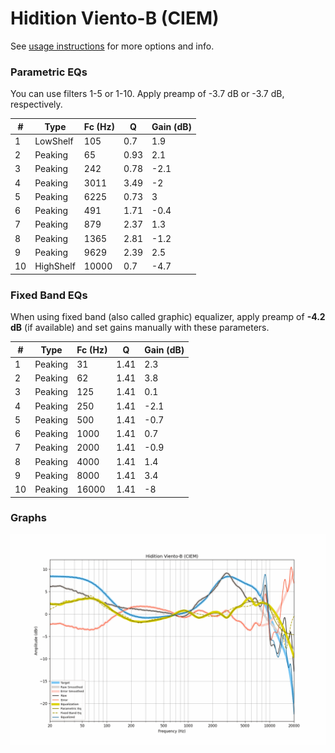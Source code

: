 # Hidition Viento-B (CIEM)
See [usage instructions](https://github.com/jaakkopasanen/AutoEq#usage) for more options and info.

### Parametric EQs
You can use filters 1-5 or 1-10. Apply preamp of -3.7 dB or -3.7 dB, respectively.

|   # | Type      |   Fc (Hz) |    Q |   Gain (dB) |
|-----|-----------|-----------|------|-------------|
|   1 | LowShelf  |       105 | 0.7  |         1.9 |
|   2 | Peaking   |        65 | 0.93 |         2.1 |
|   3 | Peaking   |       242 | 0.78 |        -2.1 |
|   4 | Peaking   |      3011 | 3.49 |        -2   |
|   5 | Peaking   |      6225 | 0.73 |         3   |
|   6 | Peaking   |       491 | 1.71 |        -0.4 |
|   7 | Peaking   |       879 | 2.37 |         1.3 |
|   8 | Peaking   |      1365 | 2.81 |        -1.2 |
|   9 | Peaking   |      9629 | 2.39 |         2.5 |
|  10 | HighShelf |     10000 | 0.7  |        -4.7 |

### Fixed Band EQs
When using fixed band (also called graphic) equalizer, apply preamp of **-4.2 dB** (if available) and set gains manually with these parameters.

|   # | Type    |   Fc (Hz) |    Q |   Gain (dB) |
|-----|---------|-----------|------|-------------|
|   1 | Peaking |        31 | 1.41 |         2.3 |
|   2 | Peaking |        62 | 1.41 |         3.8 |
|   3 | Peaking |       125 | 1.41 |         0.1 |
|   4 | Peaking |       250 | 1.41 |        -2.1 |
|   5 | Peaking |       500 | 1.41 |        -0.7 |
|   6 | Peaking |      1000 | 1.41 |         0.7 |
|   7 | Peaking |      2000 | 1.41 |        -0.9 |
|   8 | Peaking |      4000 | 1.41 |         1.4 |
|   9 | Peaking |      8000 | 1.41 |         3.4 |
|  10 | Peaking |     16000 | 1.41 |        -8   |

### Graphs
![](./Hidition%20Viento-B%20(CIEM).png)
